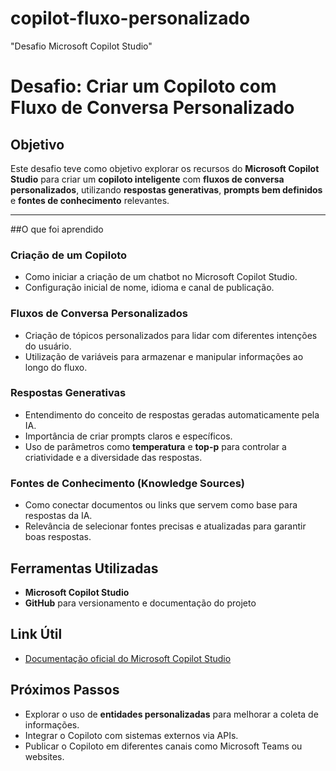 # copilot-fluxo-personalizado
"Desafio Microsoft Copilot Studio"
# Desafio: Criar um Copiloto com Fluxo de Conversa Personalizado

## Objetivo

Este desafio teve como objetivo explorar os recursos do **Microsoft Copilot Studio** para criar um **copiloto inteligente** com **fluxos de conversa personalizados**, utilizando **respostas generativas**, **prompts bem definidos** e **fontes de conhecimento** relevantes.

---

##O que foi aprendido

### Criação de um Copiloto
- Como iniciar a criação de um chatbot no Microsoft Copilot Studio.
- Configuração inicial de nome, idioma e canal de publicação.

### Fluxos de Conversa Personalizados
- Criação de tópicos personalizados para lidar com diferentes intenções do usuário.
- Utilização de variáveis para armazenar e manipular informações ao longo do fluxo.

### Respostas Generativas
- Entendimento do conceito de respostas geradas automaticamente pela IA.
- Importância de criar prompts claros e específicos.
- Uso de parâmetros como **temperatura** e **top-p** para controlar a criatividade e a diversidade das respostas.

### Fontes de Conhecimento (Knowledge Sources)
- Como conectar documentos ou links que servem como base para respostas da IA.
- Relevância de selecionar fontes precisas e atualizadas para garantir boas respostas.

## Ferramentas Utilizadas

- **Microsoft Copilot Studio**
- **GitHub** para versionamento e documentação do projeto

## Link Útil

- [Documentação oficial do Microsoft Copilot Studio](https://learn.microsoft.com/pt-br/microsoft-copilot-studio/)

## Próximos Passos

- Explorar o uso de **entidades personalizadas** para melhorar a coleta de informações.
- Integrar o Copiloto com sistemas externos via APIs.
- Publicar o Copiloto em diferentes canais como Microsoft Teams ou websites.
